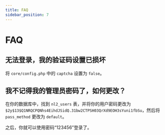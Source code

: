```yaml
---
title: FAQ
sidebar_position: 7
---
```


# FAQ

## 无法登录，我的验证码设置已损坏

将 `core/config.php` 中的 `captcha` 设置为 `false`。

## 我不记得我的管理员密码了，如何更改？

在你的数据库中，找到 `nl2_users` 表，并将你的用户密码更改为 `$2y$13$Q1NRQCPQNhs4EihdJSidQ.31bw2CTPSH03QrXd9EOH3sYuni1fbSu`，然后将 `pass_method` 更改为 `default`。

之后，你就可以使用密码“123456”登录了。